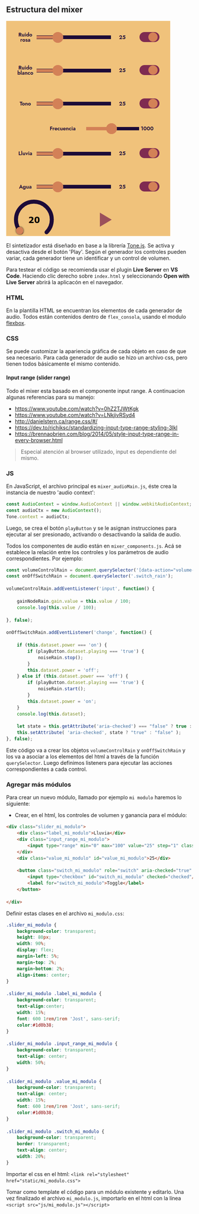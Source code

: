 ## Estructura del mixer

![](mixer.png)

El sintetizador está diseñado en base a la librería [Tone.js](https://tonejs.github.io/). Se activa y desactiva desde el botón 'Play'. Según el generador los controles pueden variar, cada generador tiene un identificar y un control de volumen.

Para testear el código se recomienda usar el plugin **Live Server** en **VS Code**. Haciendo clic derecho sobre `index.html` y seleccionando **Open with Live Server** abrirá la aplicacón en el navegador.

### HTML
En la plantilla HTML se encuentran los elementos de cada generador de audio. Todos están contenidos dentro de `flex_consola`, usando el modulo [flexbox](https://developer.mozilla.org/es/docs/Web/CSS/CSS_Flexible_Box_Layout/Conceptos_Basicos_de_Flexbox).

### CSS
Se puede customizar la apariencia gráfica de cada objeto en caso de que sea necesario. Para cada generador de audio se hizo un archivo css, pero tienen todos básicamente el mismo contenido.

#### Input range (slider range)
Todo el mixer esta basado en el componente input range. A continuacion algunas referencias para su manejo:

* https://www.youtube.com/watch?v=0hZ2TJWtKgk
* https://www.youtube.com/watch?v=LNkjivRSyd4
* http://danielstern.ca/range.css/#/ 
* https://dev.to/richiksc/standardizing-input-type-range-styling-3lkl
* https://brennaobrien.com/blog/2014/05/style-input-type-range-in-every-browser.html  

> Especial atención al browser utilizado, input es dependiente del mismo.

### JS
En JavaScript, el archivo principal es `mixer_audioMain.js`, éste crea la instancia de nuestro 'audio context':

```js
const AudioContext = window.AudioContext || window.webkitAudioContext;
const audioCtx = new AudioContext();
Tone.context = audioCtx;
```

Luego, se crea el botón `playButton` y se le asignan instrucciones para ejecutar al ser presionado, activando o desactivando la salida de audio.

Todos los componentes de audio están en `mixer_components.js`. Acá se establece la relación entre los controles y los parámetros de audio correspondientes. Por ejemplo:

```js
const volumeControlRain = document.querySelector('[data-action="volume-rain"]');
const onOffSwitchRain = document.querySelector('.switch_rain');

volumeControlRain.addEventListener('input', function() {

    gainNodeRain.gain.value = this.value / 100;
    console.log(this.value / 100);

}, false);

onOffSwitchRain.addEventListener('change', function() {
	
	if (this.dataset.power === 'on') {
		if (playButton.dataset.playing === 'true') {
			noiseRain.stop();
		}
		this.dataset.power = 'off';
	} else if (this.dataset.power === 'off') {
		if (playButton.dataset.playing === 'true') {
			noiseRain.start();
		}
		this.dataset.power = 'on';
	}
	console.log(this.dataset);

    let state = this.getAttribute('aria-checked') === "false" ? true : false;
	this.setAttribute( 'aria-checked', state ? "true" : "false" );
}, false);

```

Este código va a crear los objetos `volumeControlRain` y `onOffSwitchRain` y los va a asociar a los elementos del html a través de la función `querySelector`. Luego definimos listeners para ejecutar las acciones correspondientes a cada control.

### Agregar más módulos

Para crear un nuevo módulo, llamado por ejemplo `mi modulo` haremos lo siguiente:

* Crear, en el html, los controles de volumen y ganancia para el módulo: 

```html
<div class="slider_mi_modulo">
    <div class="label_mi_modulo">Lluvia</div>
    <div class="input_range_mi_modulo">
        <input type="range" min="0" max="100" value="25" step="1" class="slider" id="slider_mi_modulo" data-action="volume-mi_modulo" >
    </div>
    <div class="value_mi_modulo" id="value_mi_modulo">25</div>    

    <button class="switch_mi_modulo" role="switch" aria-checked="true" data-power="on">
        <input type="checkbox" id="switch_mi_modulo" checked="checked"/>
        <label for="switch_mi_modulo">Toggle</label>
    </button>

</div>
```

Definir estas clases en el archivo `mi_modulo.css`:

```css
.slider_mi_modulo {
    background-color: transparent;
    height: 80px;
    width: 90%;
    display: flex;
    margin-left: 5%;
    margin-top: 2%;
    margin-bottom: 2%;
    align-items: center;
}

.slider_mi_modulo .label_mi_modulo {
    background-color: transparent;
    text-align:center;
    width: 15%;
    font: 600 1rem/1rem 'Jost', sans-serif;
    color:#1d0b38;
}

.slider_mi_modulo .input_range_mi_modulo {
    background-color: transparent;
    text-align: center;
    width: 50%;
}

.slider_mi_modulo .value_mi_modulo {
    background-color: transparent;
    text-align: center;
    width: 15%;
    font: 600 1rem/1rem 'Jost', sans-serif;
    color:#1d0b38;
}

.slider_mi_modulo .switch_mi_modulo {
    background-color: transparent;
    border: transparent;
    text-align: center;
    width: 20%;
}
```

Importar el css en el html: `<link rel="stylesheet" href="static/mi_modulo.css">`

Tomar como template el código para un módulo existente y editarlo. Una vez finalizado el archivo `mi_modulo.js`, importarlo en el html con la línea `<script src="js/mi_modulo.js"></script>`


